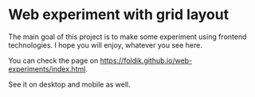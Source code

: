 # Web experiment with grid layout

The main goal of this project is to make some experiment using frontend technologies. I hope you will enjoy, whatever you see here.

You can check the page on <https://foldik.github.io/web-experiments/index.html>.

See it on desktop and mobile as well.

<object type="text/html" data="https://foldik.github.io/web-experiments/index.html">
</object>
